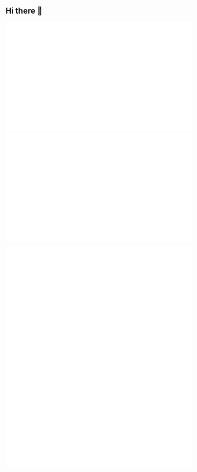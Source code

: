 ## Hi there 👋

![](https://raw.githubusercontent.com/rfgarri/github-stats/master/generated/overview.svg#gh-dark-mode-only)
![](https://raw.githubusercontent.com/rfgarri/github-stats/master/generated/overview.svg#gh-light-mode-only)

![](https://raw.githubusercontent.com/rfgarri/github-stats/master/generated/languages.svg#gh-dark-mode-only)
![](https://raw.githubusercontent.com/rfgarri/github-stats/master/generated/languages.svg#gh-light-mode-only)

<!--
**rfgarri/rfgarri** is a ✨ _special_ ✨ repository because its `README.md` (this file) appears on your GitHub profile.

Here are some ideas to get you started:

- 🔭 I’m currently working on ...
- 🌱 I’m currently learning ...
- 👯 I’m looking to collaborate on ...
- 🤔 I’m looking for help with ...
- 💬 Ask me about ...
- 📫 How to reach me: ...
- 😄 Pronouns: ...
- ⚡ Fun fact: ...
-->
